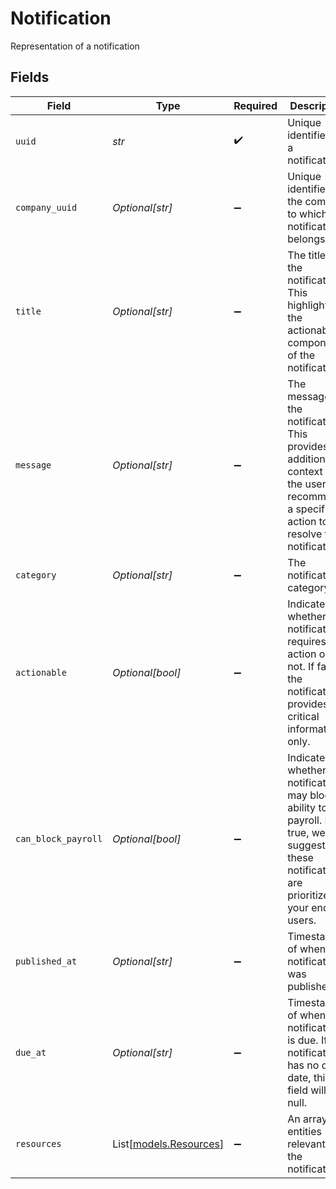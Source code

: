 # Notification

Representation of a notification


## Fields

| Field                                                                                                                                              | Type                                                                                                                                               | Required                                                                                                                                           | Description                                                                                                                                        |
| -------------------------------------------------------------------------------------------------------------------------------------------------- | -------------------------------------------------------------------------------------------------------------------------------------------------- | -------------------------------------------------------------------------------------------------------------------------------------------------- | -------------------------------------------------------------------------------------------------------------------------------------------------- |
| `uuid`                                                                                                                                             | *str*                                                                                                                                              | :heavy_check_mark:                                                                                                                                 | Unique identifier of a notification.                                                                                                               |
| `company_uuid`                                                                                                                                     | *Optional[str]*                                                                                                                                    | :heavy_minus_sign:                                                                                                                                 | Unique identifier of the company to which the notification belongs.                                                                                |
| `title`                                                                                                                                            | *Optional[str]*                                                                                                                                    | :heavy_minus_sign:                                                                                                                                 | The title of the notification. This highlights the actionable component of the notification.                                                       |
| `message`                                                                                                                                          | *Optional[str]*                                                                                                                                    | :heavy_minus_sign:                                                                                                                                 | The message of the notification. This provides additional context for the user and recommends a specific action to resolve the notification.       |
| `category`                                                                                                                                         | *Optional[str]*                                                                                                                                    | :heavy_minus_sign:                                                                                                                                 | The notification's category.                                                                                                                       |
| `actionable`                                                                                                                                       | *Optional[bool]*                                                                                                                                   | :heavy_minus_sign:                                                                                                                                 | Indicates whether a notification requires action or not. If false, the notification provides critical information only.                            |
| `can_block_payroll`                                                                                                                                | *Optional[bool]*                                                                                                                                   | :heavy_minus_sign:                                                                                                                                 | Indicates whether a notification may block ability to run payroll. If true, we suggest that these notifications are prioritized to your end users. |
| `published_at`                                                                                                                                     | *Optional[str]*                                                                                                                                    | :heavy_minus_sign:                                                                                                                                 | Timestamp of when the notification was published.                                                                                                  |
| `due_at`                                                                                                                                           | *Optional[str]*                                                                                                                                    | :heavy_minus_sign:                                                                                                                                 | Timestamp of when the notification is due. If the notification has no due date, this field will be null.                                           |
| `resources`                                                                                                                                        | List[[models.Resources](../models/resources.md)]                                                                                                   | :heavy_minus_sign:                                                                                                                                 | An array of entities relevant to the notification                                                                                                  |
